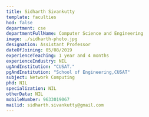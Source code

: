 ```yaml
---
title: Sidharth Sivankutty
template: faculties
hod: false
department: cse
departmentFullName: Computer Science and Engineering
image: ./sidharth-photo.jpg
designation: Assistant Professor
dateOfJoining: 05/08/2019
experienceTeaching: 1 year and 4 months
experienceIndustry: NIL
ugAndInstitution: "CUSAT."
pgAndInstitution: "School of Engineering,CUSAT"
subject: Network Computing
phd: NIL
specialization: NIL
otherData: NIL
mobileNumber: 9633019067
mailid: sidharth.sivankutty@gmail.com
---
```

